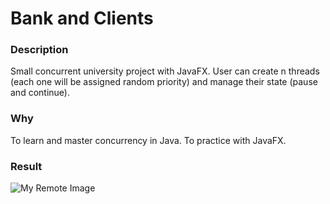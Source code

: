 # Bank and Clients

### Description
Small concurrent university project with JavaFX.
User can create n threads (each one will be assigned random priority) and manage their state (pause and continue).

### Why
To learn and master concurrency in Java.
To practice with JavaFX.

### Result
![My Remote Image](https://i.pinimg.com/736x/06/bf/51/06bf51266a1069e6df6be4a22c3e3a0d.jpg)
